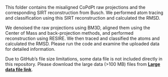 This folder contains the misaligned CoPdPt raw projections and the corresponding SIRT reconstruction from Busch.
We performed atom tracing and classification using this SIRT reconstruction and calculated the RMSD.

We denoised the raw projections using BM3D, aligned them using the Center of Mass and back-projection methods, and performed reconstruction using RESIRE.
We then traced and classified the atoms and calculated the RMSD.
Please run the code and examine the uploaded data for detailed information.


Due to GitHub’s file size limitations, some data file is not included directly in this repository.
Please download the large data (>100 MB) files from **[Large data file link](https://github.com/AET-pAET/Supplementary-Data-Codes/releases/tag/v1)**.
